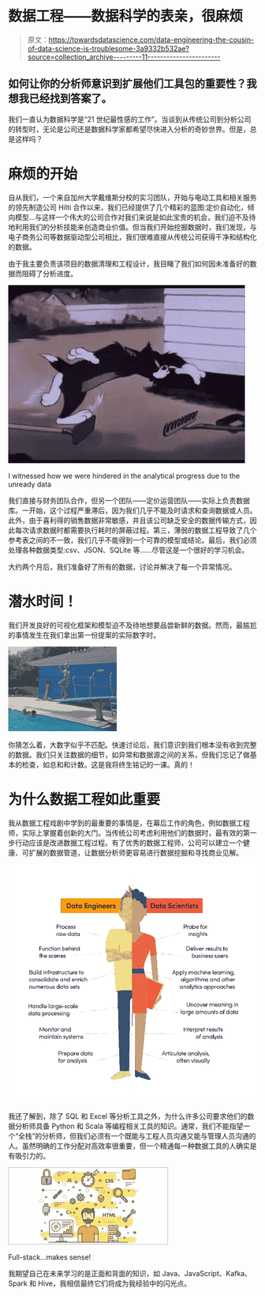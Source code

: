 # 数据工程——数据科学的表亲，很麻烦

> 原文：<https://towardsdatascience.com/data-engineering-the-cousin-of-data-science-is-troublesome-3a9332b532ae?source=collection_archive---------11----------------------->

## 如何让你的分析师意识到扩展他们工具包的重要性？我想我已经找到答案了。

我们一直认为数据科学是“21 世纪最性感的工作”。当谈到从传统公司到分析公司的转型时，无论是公司还是数据科学家都希望尽快进入分析的奇妙世界。但是，总是这样吗？

# 麻烦的开始

自从我们，一个来自加州大学戴维斯分校的实习团队，开始与电动工具和相关服务的领先制造公司 Hilti 合作以来，我们已经提供了几个精彩的蓝图:定价自动化，倾向模型…与这样一个伟大的公司合作对我们来说是如此宝贵的机会，我们迫不及待地利用我们的分析技能来创造商业价值。但当我们开始挖掘数据时，我们发现，与电子商务公司等数据驱动型公司相比，我们很难直接从传统公司获得干净和结构化的数据。

由于我主要负责该项目的数据清理和工程设计，我目睹了我们如何因未准备好的数据而阻碍了分析进度。

![](img/8c27a382b6340d2fb258eb4f795a55fd.png)

I witnessed how we were hindered in the analytical progress due to the unready data

我们直接与财务团队合作，但另一个团队——定价运营团队——实际上负责数据库。一开始，这个过程严重滞后，因为我们几乎不能及时请求和查询数据或人员。此外，由于喜利得的销售数据非常敏感，并且该公司缺乏安全的数据传输方式，因此每次请求数据时都需要执行耗时的屏蔽过程。第三，薄弱的数据工程导致了几个参考表之间的不一致，我们几乎不能得到一个可靠的模型或结论。最后，我们必须处理各种数据类型:csv、JSON、SQLite 等……尽管这是一个很好的学习机会。

大约两个月后，我们准备好了所有的数据，讨论并解决了每一个异常情况。

# 潜水时间！

我们开发良好的可视化框架和模型迫不及待地想要品尝新鲜的数据。然而，最尴尬的事情发生在我们拿出第一份提案的实际数字时。

![](img/3559493de52556a67e65d3ce972cf80b.png)

你猜怎么着，大数字似乎不匹配。快速讨论后，我们意识到我们根本没有收到完整的数据。我们只关注数据的细节，如异常和数据源之间的关系，但我们忘记了做基本的检查，如总和和计数。这是我将终生铭记的一课。真的！

# 为什么数据工程如此重要

我从数据工程戏剧中学到的最重要的事情是，在幕后工作的角色，例如数据工程师，实际上掌握着创新的大门。当传统公司考虑利用他们的数据时，最有效的第一步行动应该是改进数据工程过程。有了优秀的数据工程师，公司可以建立一个健康、可扩展的数据管道，让数据分析师更容易进行数据挖掘和寻找商业见解。

![](img/dbce09d8b31c02144514678c41de3f25.png)

我还了解到，除了 SQL 和 Excel 等分析工具之外，为什么许多公司要求他们的数据分析师具备 Python 和 Scala 等编程相关工具的知识。通常，我们不能指望一个“全栈”的分析师，但我们必须有一个既能与工程人员沟通又能与管理人员沟通的人。虽然明确的工作分配对高效率很重要，但一个精通每一种数据工具的人确实是有吸引力的。

![](img/39ce30ed3cc8bb4517ee2c0104e8d04f.png)

Full-stack…makes sense!

我期望自己在未来学习的是正面和背面的知识，如 Java、JavaScript、Kafka、Spark 和 Hive，我相信最终它们将成为我经验中的闪光点。